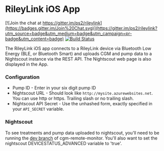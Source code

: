 # RileyLink iOS App

[![Join the chat at https://gitter.im/ps2/rileylink](https://badges.gitter.im/Join%20Chat.svg)](https://gitter.im/ps2/rileylink?utm_source=badge&utm_medium=badge&utm_campaign=pr-badge&utm_content=badge) [![Build Status](https://travis-ci.org/ps2/rileylink_ios.svg?branch=master)](https://travis-ci.org/ps2/rileylink_ios)

The RileyLink iOS app connects to a RileyLink device via Bluetooth Low Energy (BLE, or Bluetooth Smart) and uploads CGM and pump data to a Nightscout instance via the REST API. The Nightscout web page is also displayed in the App.

### Configuration

* Pump ID - Enter in your six digit pump ID
* Nightscout URL - Should look like `http://mysite.azurewebsites.net`. You can use http or https.  Trailing slash or no trailing slash.
* Nightscout API Secret - Use the unhashed form, exactly specified in your `API_SECRET` variable.

### Nightscout

To see treatments and pump data uploaded to nightscout, you'll need to be running the [dev branch](https://github.com/nightscout/cgm-remote-monitor/tree/dev) of cgm-remote-monitor.  You'll also want to set the nightscout DEVICESTATUS_ADVANCED variable to 'true'.
